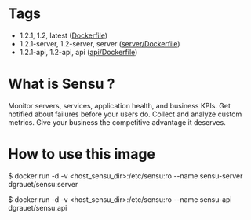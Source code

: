 # Tags
- 1.2.1, 1.2, latest ([Dockerfile](https://github.com/dgrauet/sensu/blob/master/Dockerfile))
- 1.2.1-server, 1.2-server, server ([server/Dockerfile](https://github.com/dgrauet/sensu/blob/master/server/Dockerfile))
- 1.2.1-api, 1.2-api, api ([api/Dockerfile](https://github.com/dgrauet/sensu/blob/master/api/Dockerfile))

# What is Sensu ?

Monitor servers, services, application health, and business KPIs. Get notified about failures before your users do. Collect and analyze custom metrics. Give your business the competitive advantage it deserves.

# How to use this image

$ docker run -d  -v &lt;host&#95;sensu&#95;dir&gt;:/etc/sensu:ro --name sensu-server dgrauet/sensu:server

$ docker run -d  -v &lt;host&#95;sensu&#95;dir&gt;:/etc/sensu:ro --name sensu-api dgrauet/sensu:api
